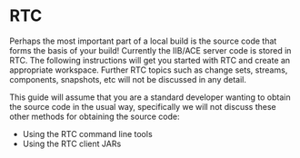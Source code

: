 # RTC

Perhaps the most important part of a local build is the source code that forms the basis of your build! Currently the IIB/ACE server code is stored in RTC. The following instructions will get you started with RTC and create an appropriate workspace. Further RTC topics such as change sets, streams, components, snapshots, etc will not be discussed in any detail.

This guide will assume that you are a standard developer wanting to obtain the source code in the usual way, specifically we will not discuss these other methods for obtaining the source code:

* Using the RTC command line tools
* Using the RTC client JARs
